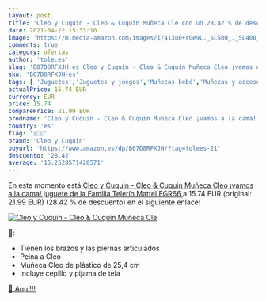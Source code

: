 ```yaml
---
layout: post
title: 'Cleo y Cuquin - Cleo & Cuquin Muñeca Cle con un 28.42 % de descuento'
date: 2021-04-22 15:33:10
image: 'https://m.media-amazon.com/images/I/413u0+rGe9L._SL500_._SL400_.jpg'
comments: true
category: ofertas
author: 'tole.es'
slug: 'B07D8RFXJH-es Cleo y Cuquin - Cleo & Cuquin Muñeca Cleo ¡vamos a la...'
sku: 'B07D8RFXJH-es'
tags: [ 'Juguetes','Juguetes y juegos','Muñecas bebé','Muñecas y accesorios','cleo y cuquin','mattel', ]
actualPrice: 15.74 EUR
currency: EUR
price: 15.74
comparePrice: 21.99 EUR
prodname: 'Cleo y Cuquin - Cleo & Cuquin Muñeca Cleo ¡vamos a la cama!  juguete de la Familia Telerín  Mattel FGR66 '
country: 'es'
flag: '🇪🇸'
brand: 'Cleo y Cuquin'
buyurl: 'https://www.amazon.es/dp/B07D8RFXJH/?tag=tolees-21'
descuento: '28.42'
average: '15.2528571428571'
---
```


En este momento está [Cleo y Cuquin - Cleo & Cuquin Muñeca Cleo ¡vamos a la cama!  juguete de la Familia Telerín  Mattel FGR66 ](https://www.amazon.es/dp/B07D8RFXJH/?tag=tolees-21) a 15.74 EUR (original: 21.99 EUR) (28.42 %  de descuento) en el siguiente enlace!

[![Cleo y Cuquin - Cleo & Cuquin Muñeca Cle](https://m.media-amazon.com/images/I/413u0+rGe9L._SL500_._SL400_.jpg)](https://www.amazon.es/dp/B07D8RFXJH/?tag=tolees-21)

🔎:

- Tienen los brazos y las piernas articulados
- Peina a Cleo
- Muñeca Cleo de plástico de 25,4 cm
- Incluye cepillo y pijama de tela

[🛒 Aquí!!!](https://www.amazon.es/dp/B07D8RFXJH/?tag=tolees-21)

